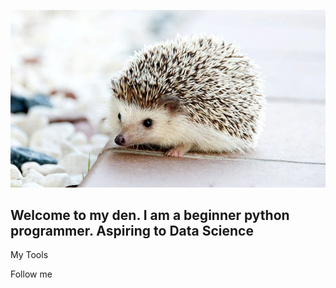 [![Header](https://github.com/lowfie/lowfie/blob/main/assets/lowfie.jpg)](https://t.me/lowf1e)

## Welcome to my den. I am a beginner python programmer. Aspiring to Data Science

My Tools

Follow me
